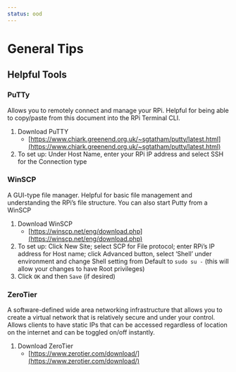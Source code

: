```yaml
---
status: ood
---
```


# General Tips

## Helpful Tools

### PuTTy
Allows you to remotely connect and manage your RPi. 
Helpful for being able to copy/paste from this document into the RPi Terminal CLI. 

1. Download PuTTY
    - [https://www.chiark.greenend.org.uk/~sgtatham/putty/latest.html](https://www.chiark.greenend.org.uk/~sgtatham/putty/latest.html)
2. To set up: Under Host Name, enter your RPi IP address and select SSH for the Connection type

### WinSCP
A GUI-type file manager. 
Helpful for basic file management and understanding the RPi’s file structure. 
You can also start Putty from a WinSCP

1. Download WinSCP
    - [https://winscp.net/eng/download.php](https://winscp.net/eng/download.php)
2. To set up: Click New Site; select SCP for File protocol; enter RPi’s IP address for Host name; click Advanced button, select ‘Shell’ under
environment and change Shell setting from Default to ```sudo su -``` (this will allow your changes to have Root privileges)
3. Click `OK` and then `Save` (if desired)

### ZeroTier
A software-defined wide area networking infrastructure that 
allows you to create a virtual network that is relatively secure and under your control. 
Allows clients to have static IPs that can be accessed 
regardless of location on the internet and can be toggled on/off instantly.

1. Download ZeroTier
    - [https://www.zerotier.com/download/](https://www.zerotier.com/download/)
